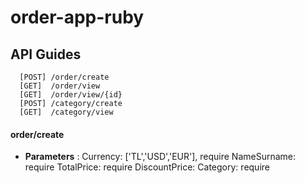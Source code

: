 # order-app-ruby

## API Guides

```shell
  [POST] /order/create  
  [GET]  /order/view
  [GET]  /order/view/{id}
  [POST] /category/create
  [GET]  /category/view
```

#### order/create

- **Parameters** : 
 Currency: ['TL','USD','EUR'], require
 NameSurname: require
 TotalPrice: require
 DiscountPrice:
 Category: require
